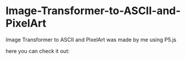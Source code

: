 # Image-Transformer-to-ASCII-and-PixelArt
Image Transformer to ASCII and PixelArt was made by me using P5.js

here you can check it out: 
